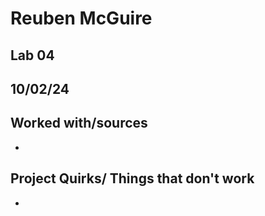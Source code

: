 # Reuben McGuire
## Lab 04
## 10/02/24
## Worked with/sources 
* 
## Project Quirks/ Things that don't work
* 